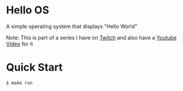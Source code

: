 # Hello OS

A simple operating system that displays "Hello World"

Note: This is part of a series I have on [Twitch](https://twitch.tv/yhyadev) and also have a [Youtube Video](https://youtu.be/eFQkgPthk0k?si=0svSogfBiB5nmDhK) for it

# Quick Start

```console
$ make run
```
